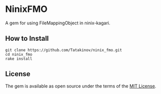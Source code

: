 # NinixFMO

A gem for using FileMappingObject in ninix-kagari.

## How to Install

```
git clone https://github.com/Tatakinov/ninix_fmo.git
cd ninix_fmo
rake install
```

## License

The gem is available as open source under the terms of the [MIT License](https://opensource.org/licenses/MIT).

